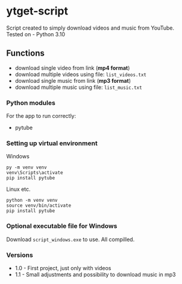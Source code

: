 ytget-script
=============

Script created to simply download videos and music from YouTube.  
Tested on - Python 3.10

Functions
----------
- download single video from link (**mp4 format**)
- download multiple videos using file: `list_videos.txt`
- download single music from link (**mp3 format**)
- download multiple music using file: `list_music.txt`

### Python modules
For the app to run correctly:

- pytube

### Setting up virtual environment
Windows
```commandline
py -m venv venv
venv\Scripts\activate
pip install pytube
```

Linux etc.
```commandline
python -m venv venv
source venv/bin/activate
pip install pytube
```

### Optional executable file for Windows
Download `script_windows.exe` to use. All compilled.

### Versions
- 1.0 - First project, just only with videos
- 1.1 - Small adjustments and possibility to download music in mp3